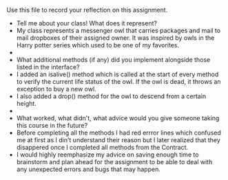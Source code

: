 Use this file to record your reflection on this assignment.

- Tell me about your class! What does it represent?
-   My class represents a messenger owl that carries packages and mail to mail dropboxes of their assigned owner. It was inspired by owls in the Harry potter series which used to be one of my favorites.
-   
- What additional methods (if any) did you implement alongside those listed in the interface?
-   I added an isalive() method which is called at the start of every method to verify the current life status of the owl. If the owl is dead, it throws an exception to buy a new owl.
- I also added a drop() method for the owl to descend from a certain height.
- 
- What worked, what didn't, what advice would you give someone taking this course in the future?
- Before completing all the methods I had red errror lines which confused me at first as I din't understand their reason but I later realized that they disappered once I completed all methods from the Contract.
- I would highly reemphasize my advice on saving enough time to brainstorm and plan ahead for the assignment to be able to deal with any unexpected errors and bugs that may happen. 
